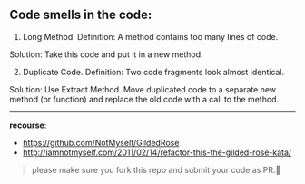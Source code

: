 ## Code smells in the code:

1. Long Method.
Definition: 
A method contains too many lines of code.

Solution:
Take this code and put it in a new method.
 
2. Duplicate Code.
Definition: 
Two code fragments look almost identical.

Solution:
Use Extract Method. Move duplicated code to a separate new method (or function) and replace the old code with a call to the method.
 


---


**recourse**: 
- https://github.com/NotMyself/GildedRose
- http://iamnotmyself.com/2011/02/14/refactor-this-the-gilded-rose-kata/

> please make sure you fork this repo and submit your code as PR.🦾
